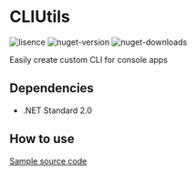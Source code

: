 # CLIUtils
![lisence](https://img.shields.io/github/license/Zakki0925224/CLIUtils)
![nuget-version](https://img.shields.io/nuget/v/CLIUtils)
![nuget-downloads](https://img.shields.io/nuget/dt/CLIUtils)

Easily create custom CLI for console apps

## Dependencies
* .NET Standard 2.0

## How to use
[Sample source code](https://github.com/Zakki0925224/CLIUtils/blob/master/SampleApp/Program.cs)
